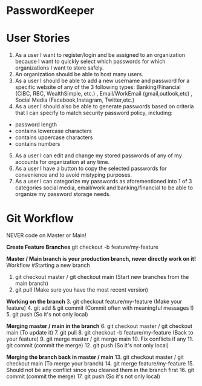 # PasswordKeeper

# User Stories
1. As a user I want to register/login and be assigned to an organization because I want to quickly select which passwords for which organizations I want to store safely.
2. An organization should be able to host many users.
3. As a user I should be able to add a new username and password for a specific website of any of the 3 following types: Banking/Financial (CIBC, RBC, WealthSimple, etc.) , Email/WorkEmail (gmail,outlook,etc) , Social Media (Facebook,Instagram, Twitter,etc.)
4. As a user I should also be able to generate passwords based on criteria that I can specify to match security password policy, including: 
- password length
- contains lowercase characters
- contains uppercase characters
- contains numbers
5. As a user I can edit and change my stored passwords of any of my accounts for organization at any time.
6. As a user I have a button to copy the selected passwords for convenience and to avoid mistyping purposes.
7. As a user I can categorize my passwords as aforementioned into 1 of 3 categories social media, email/work and banking/financial to be able to organize my password storage needs.

# Git Workflow
NEVER code on Master or Main!

**Create Feature Branches**
git checkout -b feature/my-feature

**Master / Main branch is your production branch, never directly work on it!**
Workflow
#Starting a new branch
1. git checkout master / git checkout main (Start new branches from the main branch)
2. git pull (Make sure you have the most recent version)

**Working on the branch**
3. git checkout feature/my-feature (Make your feature)
4. git add & git commit (Commit often with meaningful messages !)
5. git push (So it's not only local)

**Merging master / main in the branch**
6. git checkout master / git checkout main (To update it)
7. git pull
8. git checkout -b feature/my-feature (Back to your feature)
9. git merge master / git merge main
10. Fix conflicts if any
11. git commit (commit the merge)
12. git push (So it's not only local)

**Merging the branch back in master / main**
13. git checkout master / git checkout main (To merge your branch)
14. git merge feature/my-feature
15. Should not be any conflict since you cleaned them in the branch first
16. git commit (commit the merge)
17. git push (So it's not only local)
